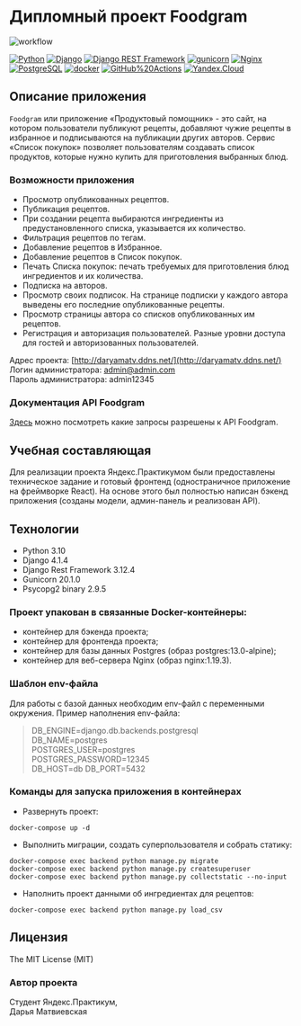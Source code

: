 # Дипломный проект Foodgram

![workflow](https://github.com/DashaMalva/foodgram-project-react/actions/workflows/foodgram_workflow.yml/badge.svg)  
  
[![Python](https://img.shields.io/badge/-Python-464646?style=flat-square&logo=Python)](https://www.python.org/)
[![Django](https://img.shields.io/badge/-Django-464646?style=flat-square&logo=Django)](https://www.djangoproject.com/)
[![Django REST Framework](https://img.shields.io/badge/-Django%20REST%20Framework-464646?style=flat-square&logo=Django%20REST%20Framework)](https://www.django-rest-framework.org/)
[![gunicorn](https://img.shields.io/badge/-gunicorn-464646?style=flat-square&logo=gunicorn)](https://gunicorn.org/)
[![Nginx](https://img.shields.io/badge/-NGINX-464646?style=flat-square&logo=NGINX)](https://nginx.org/ru/)
[![PostgreSQL](https://img.shields.io/badge/-PostgreSQL-464646?style=flat-square&logo=PostgreSQL)](https://www.postgresql.org/)
[![docker](https://img.shields.io/badge/-Docker-464646?style=flat-square&logo=docker)](https://www.docker.com/)
[![GitHub%20Actions](https://img.shields.io/badge/-GitHub%20Actions-464646?style=flat-square&logo=GitHub%20actions)](https://github.com/features/actions)
[![Yandex.Cloud](https://img.shields.io/badge/-Yandex.Cloud-464646?style=flat-square&logo=Yandex.Cloud)](https://cloud.yandex.ru/)


## Описание приложения
```Foodgram``` или приложение «Продуктовый помощник» - это сайт, на котором пользователи публикуют рецепты, добавляют чужие рецепты в избранное и подписываются на публикации других авторов. Сервис «Список покупок» позволяет пользователям создавать список продуктов, которые нужно купить для приготовления выбранных блюд.

### Возможности приложения
- Просмотр опубликованных рецептов.
- Публикация рецептов.
- При создании рецепта выбираются ингредиенты из предустановленного списка, указывается их количество.
- Фильтрация рецептов по тегам.
- Добавление рецептов в Избранное.
- Добавление рецептов в Список покупок.
- Печать Списка покупок: печать требуемых для приготовления блюд ингредиентов и их количества.
- Подписка на авторов.
- Просмотр своих подписок. На странице подписки у каждого автора выведены его последние опубликованные рецепты.
- Просмотр страницы автора со списков опубликованных им рецептов.
- Регистрация и авторизация пользователей. Разные уровни доступа для гостей и авторизованных пользователей.

Адрес проекта: [http://daryamatv.ddns.net/](http://daryamatv.ddns.net/)<br>
Логин администратора: admin@admin.com<br>
Пароль администратора: admin12345<br>

### Документация API Foodgram
[Здесь](http://daryamatv.ddns.net/api/docs/redoc.html) можно посмотреть какие запросы разрешены к API Foodgram.


## Учебная составляющая
Для реализации проекта Яндекс.Практикумом были предоставлены техническое задание и готовый фронтенд (одностраничное приложение на фреймворке React). На основе этого был полностью написан бэкенд приложения (созданы модели, админ-панель и реализован API).

## Технологии
* Python 3.10
* Django 4.1.4
* Django Rest Framework 3.12.4
* Gunicorn 20.1.0
* Psycopg2 binary 2.9.5

### Проект упакован в связанные Docker-контейнеры:

* контейнер для бэкенда проекта;
* контейнер для фронтенда проекта;
* контейнер для базы данных Postgres (образ postgres:13.0-alpine);
* контейнер для веб-сервера Nginx (образ nginx:1.19.3).

### Шаблон env-файла
Для работы с базой данных необходим env-файл с переменными окружения.
Пример наполнения env-файла:
> DB_ENGINE=django.db.backends.postgresql<br>
> DB_NAME=postgres<br>
> POSTGRES_USER=postgres<br>
> POSTGRES_PASSWORD=12345<br>
> DB_HOST=db
> DB_PORT=5432


### Команды для запуска приложения в контейнерах
- Развернуть проект:
```
docker-compose up -d
```
- Выполнить миграции, создать суперпользователя и собрать статику:
```
docker-compose exec backend python manage.py migrate
docker-compose exec backend python manage.py createsuperuser
docker-compose exec backend python manage.py collectstatic --no-input
```
- Наполнить проект данными об ингредиентах для рецептов:
```
docker-compose exec backend python manage.py load_csv
```

## Лицензия
The MIT License (MIT)

### Автор проекта
Студент Яндекс.Практикум,<br>
Дарья Матвиевская
